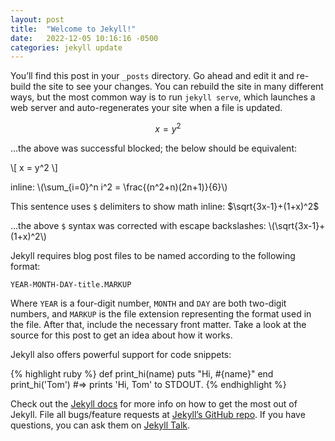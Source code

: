 ```yaml
---
layout: post
title:  "Welcome to Jekyll!"
date:   2022-12-05 10:16:16 -0500
categories: jekyll update
---
```

You’ll find this post in your `_posts` directory. Go ahead and edit it and re-build the site to see your changes. You can rebuild the site in many different ways, but the most common way is to run `jekyll serve`, which launches a web server and auto-regenerates your site when a file is updated.

$$ x = y^2 $$

...the above was successful blocked; the below should be equivalent:

\\[ x = y^2 \\]

inline:  \\(\sum_{i=0}^n i^2 = \frac{(n^2+n)(2n+1)}{6}\\)



This sentence uses `$` delimiters to show math inline:  $\sqrt{3x-1}+(1+x)^2$

...the above `$` syntax was corrected with escape backslashes:  \\(\sqrt{3x-1}+(1+x)^2\\)

Jekyll requires blog post files to be named according to the following format:

`YEAR-MONTH-DAY-title.MARKUP`

Where `YEAR` is a four-digit number, `MONTH` and `DAY` are both two-digit numbers, and `MARKUP` is the file extension representing the format used in the file. After that, include the necessary front matter. Take a look at the source for this post to get an idea about how it works.

Jekyll also offers powerful support for code snippets:

{% highlight ruby %}
def print_hi(name)
  puts "Hi, #{name}"
end
print_hi('Tom')
#=> prints 'Hi, Tom' to STDOUT.
{% endhighlight %}

Check out the [Jekyll docs][jekyll-docs] for more info on how to get the most out of Jekyll. File all bugs/feature requests at [Jekyll’s GitHub repo][jekyll-gh]. If you have questions, you can ask them on [Jekyll Talk][jekyll-talk].

[jekyll-docs]: https://jekyllrb.com/docs/home
[jekyll-gh]:   https://github.com/jekyll/jekyll
[jekyll-talk]: https://talk.jekyllrb.com/
